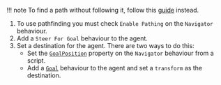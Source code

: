 !!! note
    To find a path without following it, follow this [guide](../FindPath) instead.

1. To use pathfinding you must check `Enable Pathing` on the `Navigator` behaviour.
2. Add a `Steer For Goal` behaviour to the agent.
3. Set a destination for the agent. There are two ways to do this:
    - Set the [`GoalPosition`](../../Reference/MonoBehaviours/Navigator/#goalposition) property on the `Navigator` behaviour from a script.
    - Add a [`Goal`](../../Reference/MonoBehaviours/Goal) behaviour to the agent and set a `transform` as the destination.